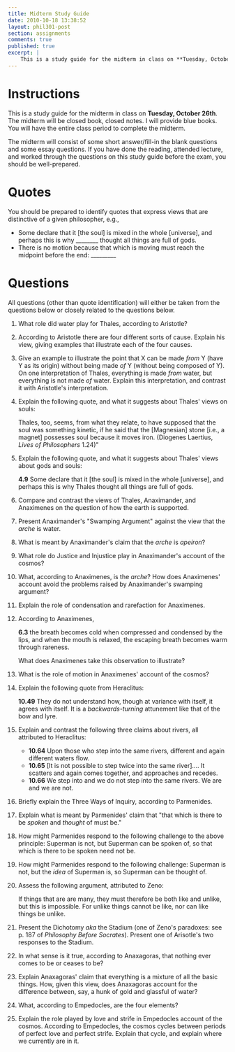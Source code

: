 ```yaml
---
title: Midterm Study Guide
date: 2010-10-18 13:38:52
layout: phil301-post
section: assignments
comments: true
published: true
excerpt: |
    This is a study guide for the midterm in class on **Tuesday, October 26th**. The midterm will be closed book, closed notes. I will provide blue books. You will have the entire class period to complete the midterm.
---
```


# Instructions #

This is a study guide for the midterm in class on **Tuesday, October 26th**. The midterm will be closed book, closed notes. I will provide blue books. You will have the entire class period to complete the midterm.

The midterm will consist of some short answer/fill-in the blank questions and some essay questions. If you have done the reading, attended lecture, and worked through the questions on this study guide before the exam, you should be well-prepared.

# Quotes #

You should be prepared to identify quotes that express views that are distinctive of a given philosopher, e.g.,

-   Some declare that it [the soul] is mixed in the whole [universe], and perhaps this is why \_\_\_\_\_\_\_\_ thought all things are full of gods.
-   There is no motion because that which is moving must reach the midpoint before the end: \_\_\_\_\_\_\_\_\_

# Questions

All questions (other than quote identification) will either be taken from the questions below or closely related to the questions below. 

1.  What role did water play for Thales, according to Aristotle?
2.  According to Aristotle there are four different sorts of cause. Explain his view, giving examples that illustrate each of the four causes.
3.  Give an example to illustrate the point that X can be made *from* Y (have Y as its origin) without being made *of* Y (without being composed of Y). On one interpretation of Thales, everything is made *from* water, but everything is not made *of* water. Explain this interpretation, and contrast it with Aristotle's interpretation.
4.  Explain the following quote, and what it suggests about Thales' views on souls:

    Thales, too, seems, from what they relate, to have supposed that the soul was something kinetic, if he said that the [Magnesian] stone [i.e., a magnet] possesses soul because it moves iron. (Diogenes Laertius, *Lives of Philosophers* 1.24)"

5.  Explain the following quote, and what it suggests about Thales' views about gods and souls:

    **4.9** Some declare that it [the soul] is mixed in the whole [universe], and perhaps this is why Thales thought all things are full of gods.

6.  Compare and contrast the views of Thales, Anaximander, and Anaximenes on the question of how the earth is supported.
7.  Present Anaximander's "Swamping Argument" against the view that the *arche* is water.
8.  What is meant by Anaximander's claim that the *arche* is *apeiron*?
9.  What role do Justice and Injustice play in Anaximander's account of the cosmos?
10. What, according to Anaximenes, is the *arche*? How does Anaximenes' account avoid the problems raised by Anaximander's swamping argument?
11. Explain the role of condensation and rarefaction for Anaximenes.
12. According to Anaximenes,

    **6.3** the breath becomes cold when compressed and condensed by the lips, and when the mouth is relaxed, the escaping breath becomes warm through rareness.

    What does Anaximenes take this observation to illustrate?
13. What is the role of motion in Anaximenes' account of the cosmos?
14. Explain the following quote from Heraclitus:

    **10.49** They do not understand how, though at variance with itself, it agrees with itself. It is a *backwards-turning* attunement like that of the bow and lyre.

15. Explain and contrast the following three claims about rivers, all attributed to Heraclitus:

    -   **10.64** Upon those who step into the same rivers, different and again different waters flow.
    -   **10.65** [It is not possible to step twice into the same river].... It scatters and again comes together, and approaches and recedes.
    -   **10.66** We step into and we do not step into the same rivers. We are and we are not.

16. Briefly explain the Three Ways of Inquiry, according to Parmenides.
17. Explain what is meant by Parmenides' claim that "that which is there to be *spoken* and *thought* of must be."
18. How might Parmenides respond to the following challenge to the above principle: Superman is not, but Superman can be spoken of, so that which is there to be spoken need not be.
19. How might Parmenides respond to the following challenge: Superman is not, but the *idea* of Superman is, so Superman can be thought of.
20. Assess the following argument, attributed to Zeno:

    If things that are are many, they must therefore be both like and unlike, but this is impossible. For unlike things cannot be like, nor can like things be unlike.

21. Present the Dichotomy *aka* the Stadium (one of Zeno's paradoxes: see p. 187 of *Philosophy Before Socrates*). Present one of Arisotle's two responses to the Stadium.
22. In what sense is it true, according to Anaxagoras, that nothing ever comes to be or ceases to be?
23. Explain Anaxagoras' claim that everything is a mixture of all the basic things. How, given this view, does Anaxagoras account for the difference between, say, a hunk of gold and glassful of water?
24. What, according to Empedocles, are the four elements?
25. Explain the role played by love and strife in Empedocles account of the cosmos. According to Empedocles, the cosmos cycles between periods of perfect love and perfect strife. Explain that cycle, and explain where we currently are in it.

